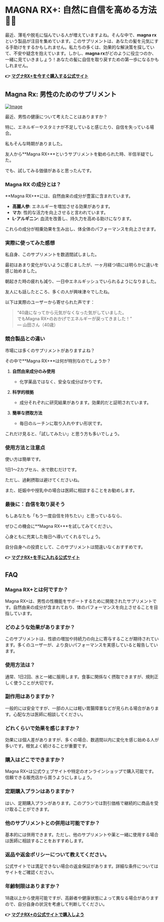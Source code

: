 # MAGNA RX+: 自然に自信を高める方法💪✨

最近、薄毛や脱毛に悩んでいる人が増えていますよね。そんな中で、**magna rx**という製品が注目を集めています。このサプリメントは、あなたの髪を元気にする手助けをするかもしれません。私たちの多くは、効果的な解決策を探していて、不安や疑念を抱えています。しかし、**magna rx**がどのように役立つのか、一緒に見ていきましょう！あなたの髪に自信を取り戻すための第一歩になるかもしれません。



**👉 [マグナRX+を今すぐ購入する公式サイト](https://gchaffi.com/Pz6W2HCa)**

## Magna Rx: 男性のためのサプリメント

[![Image](https://www2.sellhealth.com/2/magnarx_08_468x60.gif)](https://gchaffi.com/Pz6W2HCa)

最近、男性の健康について考えたことはありますか？

特に、エネルギーやスタミナが不足していると感じたり、自信を失っている場合。

私もそんな時期がありました。

友人から**Magna RX+**というサプリメントを勧められた時、半信半疑でした。

でも、試してみる価値があると思ったんです。

### Magna RX の成分とは？

**Magna RX+**には、自然由来の成分が豊富に含まれています。

- **高麗人参**: エネルギーを増加させる効果があります。
- **マカ**: 性的な活力を向上させると言われています。
- **L-アルギニン**: 血流を改善し、持久力を高める助けになります。

これらの成分が相乗効果を生み出し、体全体のパフォーマンスを向上させます。

### 実際に使ってみた感想

私自身、このサプリメントを数週間試しました。

最初はあまり変化がないように感じましたが、一ヶ月経つ頃には明らかに違いを感じ始めました。

朝起きた時の疲れも減り、一日中エネルギッシュでいられるようになりました。

友人にも話したところ、多くの人が興味津々でしたね。 

以下は実際のユーザーから寄せられた声です：

> “40歳になってから元気がなくなった気がしていました。  
> でもMagna RX+のおかげでエネルギーが戻ってきました！”  
> — 山田さん（40歳）

### 競合製品との違い

市場には多くのサプリメントがありますよね？

その中で**Magna RX+**は何が特別なのでしょうか？

1. **自然由来成分のみ使用**
   - 化学薬品ではなく、安全な成分ばかりです。
   
2. **科学的根拠**
   - 成分それぞれに研究結果があります。効果的だと証明されています。
   
3. **簡単な摂取方法**
   - 毎日のルーチンに取り入れやすい形状です。 

これだけ見ると、「試してみたい」と思う方も多いでしょう。

### 使用方法と注意点

使い方は簡単です。

1日1〜2カプセル、水で飲むだけです。 

ただし、過剰摂取は避けてくださいね。 

また、妊娠中や授乳中の場合は医師に相談することをお勧めします。 

### 最後に：自信を取り戻そう

もしあなたも「もう一度自信を持ちたい」と思っているなら、

ぜひこの機会に**Magna RX+**を試してみてください。

心身ともに充実した毎日へ導いてくれるでしょう。 

自分自身への投資として、このサプリメントは間違いなくおすすめです。



**👉 [マグナRX+を手に入れる公式サイト](https://gchaffi.com/Pz6W2HCa)**

## FAQ

### Magna RX+とは何ですか？
Magna RX+は、男性の性機能をサポートするために開発されたサプリメントです。自然由来の成分が含まれており、体のパフォーマンスを向上させることを目指しています。

### どのような効果がありますか？
このサプリメントは、性欲の増加や持続力の向上に寄与することが期待されています。多くのユーザーが、より良いパフォーマンスを実感していると報告しています。

### 使用方法は？
通常、1日2回、水と一緒に服用します。食事に関係なく摂取できますが、規則正しく使うことが大切です。

### 副作用はありますか？
一般的には安全ですが、一部の人には軽い胃腸障害などが見られる場合があります。心配な方は医師に相談してください。

### どれくらいで効果を感じますか？
効果には個人差がありますが、多くの場合、数週間以内に変化を感じ始める人が多いです。根気よく続けることが重要です。

### 購入はどこでできますか？
Magna RX+は公式ウェブサイトや特定のオンラインショップで購入可能です。信頼できる販売店から買うようにしましょう。

### 定期購入プランはありますか？
はい、定期購入プランがあります。このプランでは割引価格で継続的に商品を受け取ることができます。

### 他のサプリメントとの併用は可能ですか？
基本的には併用できます。ただし、他のサプリメントや薬と一緒に使用する場合は医師に相談することをおすすめします。

### 返品や返金ポリシーについて教えてください。
公式サイトでは満足できない場合の返金保証があります。詳細な条件についてはサイトをご確認ください。

### 年齢制限はありますか？
18歳以上から使用可能ですが、高齢者や健康状態によって異なる場合がありますので、自分自身の状況を考慮して判断してください。



**👉 [マグナRX+の公式サイトで購入しよう](https://gchaffi.com/Pz6W2HCa)**